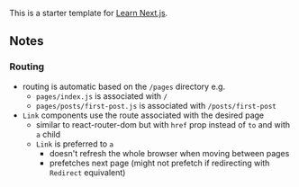 This is a starter template for [Learn Next.js](https://nextjs.org/learn).

## Notes

### Routing
- routing is automatic based on the ``/pages`` directory e.g.
  - ``pages/index.js`` is associated with ``/``
  - ``pages/posts/first-post.js`` is associated with ``/posts/first-post``
- ``Link`` components use the route associated with the desired page
  - similar to react-router-dom but with ``href`` prop instead of ``to`` and with ``a`` child
  - ``Link`` is preferred to ``a``
    - doesn't refresh the whole browser when moving between pages
    - prefetches next page (might not prefetch if redirecting with ``Redirect`` equivalent)
